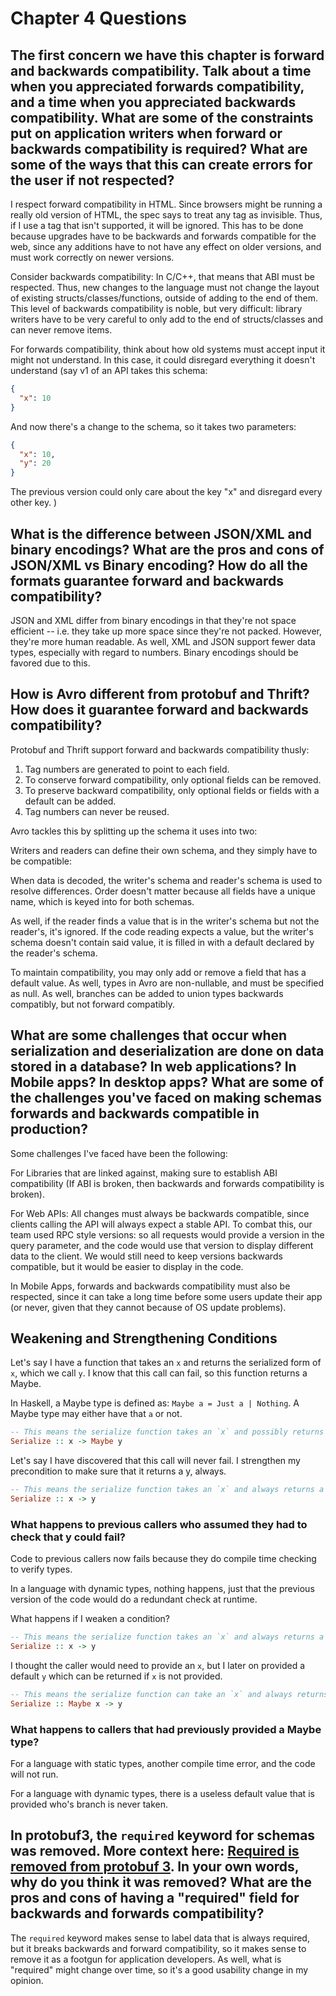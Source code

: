 # Chapter 4 Questions

## The first concern we have this chapter is forward and backwards compatibility. Talk about a time when you appreciated forwards compatibility, and a time when you appreciated backwards compatibility. What are some of the constraints put on application writers when forward or backwards compatibility is required? What are some of the ways that this can create errors for the user if not respected?

I respect forward compatibility in HTML. Since browsers might be running
a really old version of HTML, the spec says to treat any tag as
invisible. Thus, if I use a tag that isn't supported, it will be
ignored. This has to be done because upgrades have to be backwards and
forwards compatible for the web, since any additions have to not have
any effect on older versions, and must work correctly on newer versions.

Consider backwards compatibility: In C/C++, that means that ABI must be
respected. Thus, new changes to the language must not change the layout
of existing structs/classes/functions, outside of adding to the end of
them. This level of backwards compatibility is noble, but very
difficult: library writers have to be very careful to only add to the
end of structs/classes and can never remove items.

For forwards compatibility, think about how old systems must accept
input it might not understand. In this case, it could disregard
everything it doesn't understand (say v1 of an API takes this schema:

```json
{
  "x": 10
}
```

And now there's a change to the schema, so it takes two parameters:

```json
{
  "x": 10,
  "y": 20
}
```

The previous version could only care about the key "x" and disregard
every other key.
)

## What is the difference between JSON/XML and binary encodings? What are the pros and cons of JSON/XML vs Binary encoding? How do all the formats guarantee forward and backwards compatibility?

JSON and XML differ from binary encodings in that they're not space
efficient -- i.e. they take up more space since they're not packed.
However, they're more human readable. As well, XML and JSON support
fewer data types, especially with regard to numbers. Binary encodings
should be favored due to this.

## How is Avro different from protobuf and Thrift? How does it guarantee forward and backwards compatibility?

Protobuf and Thrift support forward and backwards compatibility thusly:

1. Tag numbers are generated to point to each field.
2. To conserve forward compatibility, only optional fields can be
   removed.
3. To preserve backward compatibility, only optional fields or fields
   with a default can be added.
4. Tag numbers can never be reused.

Avro tackles this by splitting up the schema it uses into two:

Writers and readers can define their own schema, and they simply have to
be compatible:

When data is decoded, the writer's schema and reader's schema is used to
resolve differences. Order doesn't matter because all fields have a
unique name, which is keyed into for both schemas.

As well, if the reader finds a value that is in the writer's schema but
not the reader's, it's ignored. If the code reading expects a value, but
the writer's schema doesn't contain said value, it is filled in with a
default declared by the reader's schema.

To maintain compatibility, you may only add or remove a field that has a
default value. As well, types in Avro are non-nullable, and must be
specified as null. As well, branches can be added to union types
backwards compatibly, but not forward compatibly.

## What are some challenges that occur when serialization and deserialization are done on data stored in a database? In web applications? In Mobile apps? In desktop apps? What are some of the challenges you've faced on making schemas forwards and backwards compatible in production?

Some challenges I've faced have been the following:

For Libraries that are linked against, making sure to establish ABI
compatibility (If ABI is broken, then backwards and forwards compatibility is
broken).

For Web APIs: All changes must always be backwards compatible, since
clients calling the API will always expect a stable API. To combat this,
our team used RPC style versions: so all requests would provide a
version in the query parameter, and the code would use that version to
display different data to the client. We would still need to keep
versions backwards compatible, but it would be easier to display in the
code.

In Mobile Apps, forwards and backwards compatibility must also be
respected, since it can take a long time before some users update their
app (or never, given that they cannot because of OS update problems).

## Weakening and Strengthening Conditions

Let's say I have a function that takes an `x` and returns the serialized
form of `x`, which we call `y`. I know that this call can fail, so this
function returns a Maybe.

In Haskell, a Maybe type is defined as: `Maybe a = Just a | Nothing`.
A Maybe type may either have that `a` or not.

```hs
-- This means the serialize function takes an `x` and possibly returns a `y`, otherwise it returns Nothing.
Serialize :: x -> Maybe y
```

Let's say I have discovered that this call will never fail. I strengthen
my precondition to make sure that it returns a y, always.

```hs
-- This means the serialize function takes an `x` and always returns a `y`.
Serialize :: x -> y
```

### What happens to previous callers who assumed they had to check that y could fail?

Code to previous callers now fails because they do compile time checking
to verify types.

In a language with dynamic types, nothing happens, just that the
previous version of the code would do a redundant check at runtime.

What happens if I weaken a condition?

```hs
-- This means the serialize function takes an `x` and always returns a `y`.
Serialize :: x -> y
```

I thought the caller would need to provide an `x`, but I later on
provided a default `y` which can be returned if `x` is not provided.

```hs
-- This means the serialize function can take an `x` and always returns a `y`.
Serialize :: Maybe x -> y
```

### What happens to callers that had previously provided a Maybe type?

For a language with static types, another compile time error, and the
code will not run.

For a language with dynamic types, there is a useless default value that
is provided who's branch is never taken.

## In protobuf3, the `required` keyword for schemas was removed. More context here: [Required is removed from protobuf 3](https://stackoverflow.com/a/31814967). In your own words, why do you think it was removed? What are the pros and cons of having a "required" field for backwards and forwards compatibility?

The `required` keyword makes sense to label data that is always
required, but it breaks backwards and forward compatibility, so it makes
sense to remove it as a footgun for application developers. As well,
what is "required" might change over time, so it's a good usability
change in my opinion.
